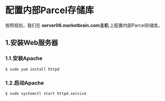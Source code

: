 配置内部Parcel存储库
================================================================================
按照规划，我们在 **server06.marketbrain.com主机** 上配置内部Parcel存储库。

## 1.安装Web服务器

### 1.1.安装Apache
```shell
$ sudo yum install httpd
```

### 1.2.启动Apache
```shell  
$ sudo systemctl start httpd.service 
```
